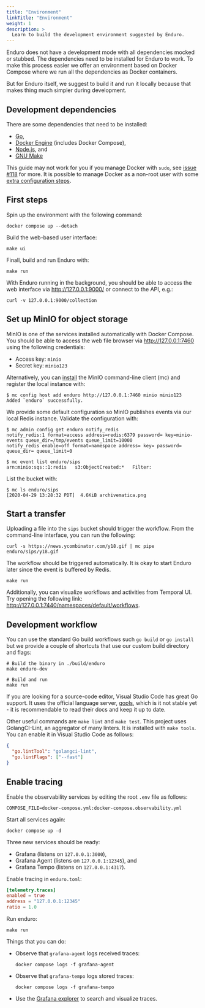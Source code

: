 ```yaml
---
title: "Environment"
linkTitle: "Environment"
weight: 1
description: >
  Learn to build the development environment suggested by Enduro.
---
```


Enduro does not have a development mode with all dependencies mocked or stubbed.
The dependencies need to be installed for Enduro to work. To make this process
easier we offer an environment based on Docker Compose where we run all the
dependencies as Docker containers.

But for Enduro itself, we suggest to build it and run it locally because that
makes thing much simpler during development.

## Development dependencies

There are some dependencies that need to be installed:

- [Go][go],
- [Docker Engine][docker-engine] (includes Docker Compose),
- [Node.js][nodejs], and
- [GNU Make][make]

This guide may not work for you if you manage Docker with `sudo`, see
[issue #118][issue-118] for more. It is possible to manage Docker as a non-root
user with some [extra configuration steps][docker-non-root].

## First steps

Spin up the environment with the following command:

    docker compose up --detach

Build the web-based user interface:

    make ui

Finall, build and run Enduro with:

    make run

With Enduro running in the background, you should be able to access the web
interface via <http://127.0.0.1:9000/> or connect to the API, e.g.:

    curl -v 127.0.0.1:9000/collection

## Set up MinIO for object storage

MinIO is one of the services installed automatically with Docker Compose. You
should be able to access the web file browser via <http://127.0.0.1:7460> using
the following credentials:

- Access key: `minio`
- Secret key: `minio123`

Alternatively, you can [install][mc] the MinIO command-line client (mc) and
register the local instance with:

    $ mc config host add enduro http://127.0.0.1:7460 minio minio123
    Added `enduro` successfully.

We provide some default configuration so MinIO publishes events via our local
Redis instance. Validate the configuration with:

    $ mc admin config get enduro notify_redis
    notify_redis:1 format=access address=redis:6379 password= key=minio-events queue_dir=/tmp/events queue_limit=10000
    notify_redis enable=off format=namespace address= key= password= queue_dir= queue_limit=0

    $ mc event list enduro/sips
    arn:minio:sqs::1:redis   s3:ObjectCreated:*   Filter:

List the bucket with:

    $ mc ls enduro/sips
    [2020-04-29 13:28:32 PDT]  4.6KiB archivematica.png

## Start a transfer

Uploading a file into the `sips` bucket should trigger the workflow. From the
command-line interface, you can run the following:

    curl -s https://news.ycombinator.com/y18.gif | mc pipe enduro/sips/y18.gif

The workflow should be triggered automatically. It is okay to start Enduro later
since the event is buffered by Redis.

    make run

Additionally, you can visualize workflows and activities from Temporal UI. Try
opening the following link: <http://127.0.0.1:7440/namespaces/default/workflows>.

## Development workflow

You can use the standard Go build workflows such `go build` or `go install` but
we provide a couple of shortcuts that use our custom build directory and flags:

    # Build the binary in ./build/enduro
    make enduro-dev

    # Build and run
    make run

If you are looking for a source-code editor, Visual Studio Code has great Go
support. It uses the official language server, [gopls][gopls], which is it not
stable yet - it is recommendable to read their docs and keep it up to date.

Other useful commands are `make lint` and `make test`. This project uses
GolangCI-Lint, an aggregator of many linters. It is installed with `make tools`.
You can enable it in Visual Studio Code as follows:

```json
{
  "go.lintTool": "golangci-lint",
  "go.lintFlags": ["--fast"]
}
```

## Enable tracing

Enable the observability services by editing the root `.env` file as follows:

    COMPOSE_FILE=docker-compose.yml:docker-compose.observability.yml

Start all services again:

    docker compose up -d

Three new services should be ready:

* Grafana (listens on `127.0.0.1:3000`),
* Grafana Agent (listens on `127.0.0.1:12345`), and
* Grafana Tempo (listens on `127.0.0.1:4317`).

Enable tracing in `enduro.toml`:

```toml
[telemetry.traces]
enabled = true
address = "127.0.0.1:12345"
ratio = 1.0
```

Run enduro:

    make run

Things that you can do:

* Observe that `grafana-agent` logs received traces:

      docker compose logs -f grafana-agent

* Observe that `grafana-tempo` logs stored traces:

      docker compose logs -f grafana-tempo

* Use the [Grafana explorer](http://127.0.0.1:3000/explore) to search and
  visualize traces.


[docker-engine]: https://docs.docker.com/engine/install/
[mc]: https://docs.min.io/docs/minio-client-quickstart-guide.html
[go]: https://golang.org/doc/install
[gopls]: https://github.com/golang/tools/blob/master/gopls/README.md
[nodejs]: https://nodejs.org
[make]: https://www.gnu.org/software/make/
[issue-118]: https://github.com/artefactual-labs/enduro/issues/118
[docker-non-root]: https://docs.docker.com/engine/install/linux-postinstall/#manage-docker-as-a-non-root-user
